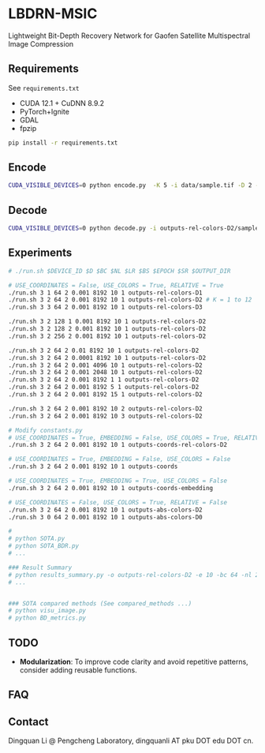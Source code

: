 # LBDRN-MSIC
Lightweight Bit-Depth Recovery Network for Gaofen Satellite Multispectral Image Compression

## Requirements
See `requirements.txt`

- CUDA 12.1 + CuDNN 8.9.2
- PyTorch+Ignite
- GDAL
- fpzip

```bash
pip install -r requirements.txt
```

## Encode
```bash
CUDA_VISIBLE_DEVICES=0 python encode.py  -K 5 -i data/sample.tif -D 2 -bc 64 -nl 2 -lr 0.001 -bs 8192 -e 10 -sr 1 -prec 16 -o outputs-rel-colors-D2
```

## Decode
```bash
CUDA_VISIBLE_DEVICES=0 python decode.py -i outputs-rel-colors-D2/sample_r1_K5_bc64_nl2_D2_prec16_lr0.001_bs8192_e10/sample.bin -org data/sample.tif
```

## Experiments
```bash
# ./run.sh $DEVICE_ID $D $BC $NL $LR $BS $EPOCH $SR $OUTPUT_DIR

# USE_COORDINATES = False, USE_COLORS = True, RELATIVE = True
./run.sh 3 1 64 2 0.001 8192 10 1 outputs-rel-colors-D1
./run.sh 3 2 64 2 0.001 8192 10 1 outputs-rel-colors-D2 # K = 1 to 12
./run.sh 3 3 64 2 0.001 8192 10 1 outputs-rel-colors-D3

./run.sh 3 2 128 1 0.001 8192 10 1 outputs-rel-colors-D2
./run.sh 3 2 128 2 0.001 8192 10 1 outputs-rel-colors-D2
./run.sh 3 2 256 2 0.001 8192 10 1 outputs-rel-colors-D2

./run.sh 3 2 64 2 0.01 8192 10 1 outputs-rel-colors-D2
./run.sh 3 2 64 2 0.0001 8192 10 1 outputs-rel-colors-D2
./run.sh 3 2 64 2 0.001 4096 10 1 outputs-rel-colors-D2
./run.sh 3 2 64 2 0.001 2048 10 1 outputs-rel-colors-D2
./run.sh 3 2 64 2 0.001 8192 1 1 outputs-rel-colors-D2
./run.sh 3 2 64 2 0.001 8192 5 1 outputs-rel-colors-D2
./run.sh 3 2 64 2 0.001 8192 15 1 outputs-rel-colors-D2

./run.sh 3 2 64 2 0.001 8192 10 2 outputs-rel-colors-D2
./run.sh 3 2 64 2 0.001 8192 10 3 outputs-rel-colors-D2

# Modify constants.py
# USE_COORDINATES = True, EMBEDDING = False, USE_COLORS = True, RELATIVE = True
./run.sh 3 2 64 2 0.001 8192 10 1 outputs-coords-rel-colors-D2

# USE_COORDINATES = True, EMBEDDING = False, USE_COLORS = False
./run.sh 3 2 64 2 0.001 8192 10 1 outputs-coords

# USE_COORDINATES = True, EMBEDDING = True, USE_COLORS = False
./run.sh 3 2 64 2 0.001 8192 10 1 outputs-coords-embedding

# USE_COORDINATES = False, USE_COLORS = True, RELATIVE = False
./run.sh 3 2 64 2 0.001 8192 10 1 outputs-abs-colors-D2
./run.sh 3 0 64 2 0.001 8192 10 1 outputs-abs-colors-D0

# 
# python SOTA.py
# python SOTA_BDR.py
# ...

### Result Summary
# python results_summary.py -o outputs-rel-colors-D2 -e 10 -bc 64 -nl 2 -D 2
# ...


### SOTA compared methods (See compared_methods ...)
# python visu_image.py
# python BD_metrics.py

```

## TODO
- **Modularization**: To improve code clarity and avoid repetitive patterns, consider adding reusable functions.

## FAQ

## Contact
Dingquan Li @ Pengcheng Laboratory, dingquanli AT pku DOT edu DOT cn.